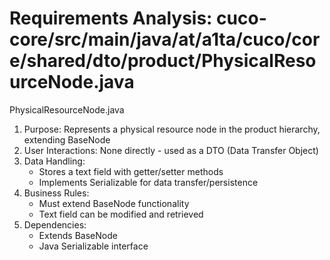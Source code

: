 # Requirements Analysis: cuco-core/src/main/java/at/a1ta/cuco/core/shared/dto/product/PhysicalResourceNode.java

PhysicalResourceNode.java
1. Purpose: Represents a physical resource node in the product hierarchy, extending BaseNode
2. User Interactions: None directly - used as a DTO (Data Transfer Object)
3. Data Handling:
   - Stores a text field with getter/setter methods
   - Implements Serializable for data transfer/persistence
4. Business Rules:
   - Must extend BaseNode functionality
   - Text field can be modified and retrieved
5. Dependencies:
   - Extends BaseNode
   - Java Serializable interface